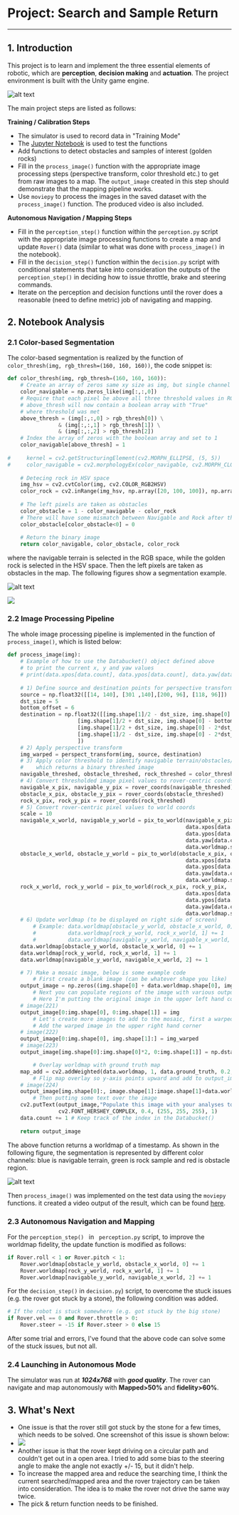 # Project: Search and Sample Return
---

## 1. Introduction

This project is to learn and implement the three essential elements of robotic, which are **perception**, **decision making** and **actuation**. The project environment is built with the Unity game engine.

![alt text][image1]

The main project steps are listed as follows:

**Training / Calibration Steps**

* The simulator is used to record data in "Training Mode"
* The [Jupyter Notebook](./code/Rover_Project_Test_Notebook.ipynb) is used to test the functions
* Add functions to detect obstacles and samples of interest (golden rocks)
* Fill in the `process_image()` function with the appropriate image processing steps (perspective transform, color threshold etc.) to get from raw images to a map.  The `output_image` created in this step should demonstrate that the mapping pipeline works.
* Use `moviepy` to process the images in the saved dataset with the `process_image()` function.  The produced video is also included.

**Autonomous Navigation / Mapping Steps**

* Fill in the `perception_step()` function within the `perception.py` script with the appropriate image processing functions to create a map and update `Rover()` data (similar to what was done with `process_image()` in the notebook). 
* Fill in the `decision_step()` function within the `decision.py` script with conditional statements that take into consideration the outputs of the `perception_step()` in deciding how to issue throttle, brake and steering commands. 
* Iterate on the perception and decision functions until the rover does a reasonable (need to define metric) job of navigating and mapping. 

[//]: # "Image References"

[image1]: ./misc/rover_image.jpg
[worldmap]: ./output/worldmap.png
[rock_img]: ./calibration_images/example_rock1.jpg
[stuck_issue]: ./output/stuck_issue.png
[segmentation]: ./output/segmentation.png

## 2. Notebook Analysis
### 2.1 Color-based Segmentation

The color-based segmentation is realized by the function of `color_thresh(img, rgb_thresh=(160, 160, 160))`, the code snippet is:

```python
def color_thresh(img, rgb_thresh=(160, 160, 160)):
    # Create an array of zeros same xy size as img, but single channel
    color_navigable = np.zeros_like(img[:,:,0])
    # Require that each pixel be above all three threshold values in RGB
    # above_thresh will now contain a boolean array with "True"
    # where threshold was met
    above_thresh = (img[:,:,0] > rgb_thresh[0]) \
                & (img[:,:,1] > rgb_thresh[1]) \
                & (img[:,:,2] > rgb_thresh[2])
    # Index the array of zeros with the boolean array and set to 1
    color_navigable[above_thresh] = 1
    
#     kernel = cv2.getStructuringElement(cv2.MORPH_ELLIPSE, (5, 5))
#     color_navigable = cv2.morphologyEx(color_navigable, cv2.MORPH_CLOSE, kernel)
    
    # Detecing rock in HSV space
    img_hsv = cv2.cvtColor(img, cv2.COLOR_RGB2HSV)
    color_rock = cv2.inRange(img_hsv, np.array([20, 100, 100]), np.array([30, 255, 255])) / 255
    
    # The left pixels are taken as obstacles
    color_obstacle = 1 - color_navigable - color_rock
    # There will have some mismatch between Navigable and Rock after the above mophological transformation, so set the negtive values to zero
    color_obstacle[color_obstacle<0] = 0
       
    # Return the binary image
    return color_navigable, color_obstacle, color_rock
```

where the navigable terrain is selected in the RGB space, while the golden rock is selected in the HSV space. Then the left pixels are taken as obstacles in the map. The following figures show a segmentation example.

![alt text][rock_img]

![][segmentation]

### 2.2 Image Processing Pipeline

The whole image processing pipeline is implemented in the function of `process_image()`, which is listed below:

```python
def process_image(img):
    # Example of how to use the Databucket() object defined above
    # to print the current x, y and yaw values 
    # print(data.xpos[data.count], data.ypos[data.count], data.yaw[data.count])
    
    # 1) Define source and destination points for perspective transform
    source = np.float32([[14, 140], [301 ,140],[200, 96], [118, 96]])
    dst_size = 5 
    bottom_offset = 6
    destination = np.float32([[img.shape[1]/2 - dst_size, img.shape[0] - bottom_offset],
                      [img.shape[1]/2 + dst_size, img.shape[0] - bottom_offset],
                      [img.shape[1]/2 + dst_size, img.shape[0] - 2*dst_size - bottom_offset], 
                      [img.shape[1]/2 - dst_size, img.shape[0] - 2*dst_size - bottom_offset],
                      ])
    # 2) Apply perspective transform
    img_warped = perspect_transform(img, source, destination)
    # 3) Apply color threshold to identify navigable terrain/obstacles/rock samples
    #    which returns a binary threshed image
    navigable_threshed, obstacle_threshed, rock_threshed = color_thresh(img_warped)
    # 4) Convert thresholded image pixel values to rover-centric coords
    navigable_x_pix, navigable_y_pix = rover_coords(navigable_threshed)
    obstacle_x_pix, obstacle_y_pix = rover_coords(obstacle_threshed)
    rock_x_pix, rock_y_pix = rover_coords(rock_threshed)
    # 5) Convert rover-centric pixel values to world coords
    scale = 10
    navigable_x_world, navigable_y_world = pix_to_world(navigable_x_pix, navigable_y_pix,
                                                        data.xpos[data.count],
                                                        data.ypos[data.count], 
                                                        data.yaw[data.count],
                                                        data.worldmap.shape[0], scale)
    obstacle_x_world, obstacle_y_world = pix_to_world(obstacle_x_pix, obstacle_y_pix,
                                                        data.xpos[data.count],
                                                        data.ypos[data.count], 
                                                        data.yaw[data.count],
                                                        data.worldmap.shape[0], scale)    
    rock_x_world, rock_y_world = pix_to_world(rock_x_pix, rock_y_pix,
                                                        data.xpos[data.count],
                                                        data.ypos[data.count], 
                                                        data.yaw[data.count],
                                                        data.worldmap.shape[0], scale)
    # 6) Update worldmap (to be displayed on right side of screen)
        # Example: data.worldmap[obstacle_y_world, obstacle_x_world, 0] += 1
        #          data.worldmap[rock_y_world, rock_x_world, 1] += 1
        #          data.worldmap[navigable_y_world, navigable_x_world, 2] += 1        
    data.worldmap[obstacle_y_world, obstacle_x_world, 0] += 1
    data.worldmap[rock_y_world, rock_x_world, 1] += 1
    data.worldmap[navigable_y_world, navigable_x_world, 2] += 1

    # 7) Make a mosaic image, below is some example code
        # First create a blank image (can be whatever shape you like)
    output_image = np.zeros((img.shape[0] + data.worldmap.shape[0], img.shape[1]*2, 3))
        # Next you can populate regions of the image with various output
        # Here I'm putting the original image in the upper left hand corner
    # image(221)
    output_image[0:img.shape[0], 0:img.shape[1]] = img
        # Let's create more images to add to the mosaic, first a warped image
        # Add the warped image in the upper right hand corner
    # image(222)
    output_image[0:img.shape[0], img.shape[1]:] = img_warped    
    # image(223)
    output_image[img.shape[0]:img.shape[0]*2, 0:img.shape[1]] = np.dstack((navigable_threshed*255,                                                                           navigable_threshed*255,                                                                          navigable_threshed*255)).astype(np.float)

        # Overlay worldmap with ground truth map
    map_add = cv2.addWeighted(data.worldmap, 1, data.ground_truth, 0.2, 0)        
        # Flip map overlay so y-axis points upward and add to output_image 
    # image(224)
    output_image[img.shape[0]:, image.shape[1]:image.shape[1]+data.worldmap.shape[1]] = np.flipud(map_add)
        # Then putting some text over the image
    cv2.putText(output_image,"Populate this image with your analyses to make a video!", (20, 20), 
                cv2.FONT_HERSHEY_COMPLEX, 0.4, (255, 255, 255), 1)
    data.count += 1 # Keep track of the index in the Databucket()
    
    return output_image
```

The above function returns a worldmap of a timestamp. As shown in the following figure, the segmentation is represented by different color channels: blue is navigable terrain, green is rock sample and red is obstacle region.

![alt text][worldmap]

Then `process_image()` was implemented on the test data using the `moviepy` functions. it created a video output of the result, which can be found [here](./output/test_mapping.mp4). 

### 2.3 Autonomous Navigation and Mapping

For the `perception_step() ` in ` perception.py` script, to improve the worldmap fidelity, the update function is modified as follows:

```python
if Rover.roll < 1 or Rover.pitch < 1:
    Rover.worldmap[obstacle_y_world, obstacle_x_world, 0] += 1
    Rover.worldmap[rock_y_world, rock_x_world, 1] += 1
    Rover.worldmap[navigable_y_world, navigable_x_world, 2] += 1
```

For the `decision_step()` in `decision.py`) script, to overcome the stuck issues (e.g. the rover got stuck by a stone), the following condition was added.

```python
# If the robot is stuck somewhere (e.g. got stuck by the big stone)
if Rover.vel == 0 and Rover.throttle > 0:    
    Rover.steer = -15 if Rover.steer > 0 else 15
```

After some trial and errors, I've found that the above code can solve some of the stuck issues, but not all.

### 2.4 Launching in Autonomous Mode   

The simulator was run at ***1024x768*** with ***good quality***. The rover can navigate and map autonomously with  **Mapped>50%** and **fidelity>60%**.

## 3. What's Next

- One issue is that the rover still got stuck by the stone for a few times, which needs to be solved. One screenshot of this issue is shown below:
- ![][stuck_issue]
- Another issue is that the rover kept driving on a circular path and couldn't get out in a open area. I tried to add some bias to the steering angle to make the angle not exactly +/- 15, but it didn't help.
- To increase the mapped area and reduce the searching time, I think the current searched/mapped area and the rover trajectory can be taken into consideration.  The idea is to make the rover not drive the same way twice.
- The pick & return function needs to be finished.
